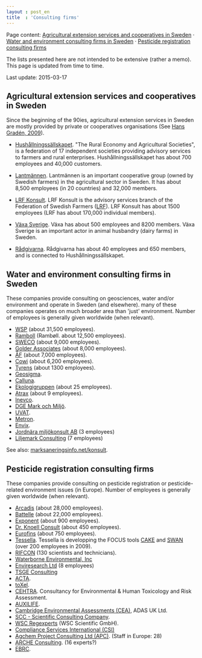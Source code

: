 ```yaml
---
layout : post_en
title  : 'Consulting firms'
---
```


Page content: 
[Agricultural extension services and cooperatives in Sweden](#extensionServices) &middot; 
[Water and environment consulting firms in Sweden](#environment_consulting_sweden) &middot; 
[Pesticide registration consulting firms](#pesticide_registration_consulting)

The lists presented here are not intended to be extensive (rather 
a memo). This page is updated from time to time.

Last update: 2015-03-17



Agricultural extension services and cooperatives in Sweden    <a id="extensionServices"></a>
----------------------------------------------------------

Since the beginning of the 90ies, agricultural extension services 
in Sweden are mostly provided by private or cooperatives organisations 
(See [Hans Gradén, 2009](http://stud.epsilon.slu.se/689/1/graden_h_091214.pdf)).

*   [Hushållningssällskapet](http://hushallningssallskapet.se/). 
    "The Rural Economy and Agricultural Societies", is a federation 
    of 17 independent societies providing advisory services to farmers 
    and rural enterprises. Hushållningssällskapet has about 700 
    employees and 40,000 customers.
    
*   [Lantmännen](http://lantmannen.se). Lantmännen is an important 
    cooperative group (owned by Swedish farmers) in the agricultural 
    sector in Sweden. It has about 8,500 employees (in 20 countries) 
    and 32,000 members.
    
*   [LRF Konsult](http://www.lrfkonsult.se/). LRF Konsult is the 
    advisory services branch of the Federation of Swedish Farmers 
    ([LRF](http://www.lrf.se)). LRF Konsult has about 1500 
    employees (LRF has about 170,000 individual members).
    
*   [Växa Sverige](http://www.vxa.se). Växa has about 500 employees 
    and 8200 members. Växa Sverige is an important actor in 
    animal husbandry (dairy farms) in Sweden. 

*   [Rådgivarna](http://www.radgivarna.nu). Rådgivarna has about 
    40 employees and 650 members, and is connected to 
    Hushållningssällskapet.

<!-- http://visavi.se -->



Water and environment consulting firms in Sweden    <a id="environment_consulting_sweden"></a>
------------------------------------------------

These companies provide consulting on geosciences, water and/or 
environment and operate in Sweden (and elsewhere). many of these 
companies operates on much broader area than 'just' environment. 
Number of employees is generally given worldwide (when relevant).

*   [WSP](http://www.wspgroup.com) (about 31,500 employees).
*   [Ramboll](http://www.ramboll.com/) (Rambøll. about 12,500 employees).
*   [SWECO](http://www.swecogroup.com) (about 9,000 employees).
*   [Golder Associates](http://www.golder.com) (about 8,000 employees).
*   [ÅF](http://www.afconsult.com/) (about 7,000 employees).
*   [Cowi](http://www.cowi.com) (about 6,200 employees).
*   [Tyrens](http://www.tyrens.se) (about 1300 employees).
*   [Geosigma](http://www.geosigma.se/).
*   [Calluna](http://www.calluna.se/).
*   [Ekologigruppen](http://www.ekologigruppen.se) (about 25 employees).
*   [Atrax](http://atrax.se/) (about 9 employees).
*   [Inevco](http://www.inevco.se/).
*   [DGE Mark och Miljö](http://www.dge.se/).
*   [UVAT](http://www.uvat.se).
*   [Metron](http://www.metron.se/).
*   [Envix](http://www.envix.se).
*   [Jordnära miljökonsult AB](http://jordnaramiljo.se/) (3 employees)
*   [Liljemark Consulting](http://liljemark.net/) (7 employees)

See also: [marksaneringsinfo.net/konsult](http://www.marksaneringsinfo.net/konsult.htm).



Pesticide registration consulting firms    <a id="pesticide_registration_consulting"></a>
---------------------------------------

These companies provide consulting on pesticide registration or 
pesticide-related environment issues (in Europe). Number of 
employees is generally given worldwide (when relevant).

*   [Arcadis](http://www.arcadis.com) (about 28,000 employees).
*   [Battelle](http://www.battelle.org) (about 22,000 employees).
*   [Exponent](http://www.exponent.com/) (about 900 employees).
*   [Dr. Knoell Consult](http://www.knoell.com) (about 450 employees).
*   [Eurofins](http://www.eurofins.com) (about 750 employees).
*   [Tessella](http://tessella.com/). Tessella is developping the 
    FOCUS tools [CAKE][] and [SWAN][] (over 200 employees in 2009).
*   [RIFCON](http://www.rifcon.de) (130 scientists and technicians).
*   [Waterborne Environmental, Inc](http://www.waterborne-env.com/)
*   [Enviresearch Ltd](http://www.enviresearch.com/) (8 employees)
*   [TSGE Consulting](http://www.tsgeurope.com/)
*   [ACTA](http://www.actagroup.com/).
*   [toXel](http://www.toxcel.com).
*   [CEHTRA](http://www.cehtra.fr/). Consultancy for Environmental 
    & Human Toxicology and Risk Assessment.
*   [AUXILIFE](http://www.auxilife.com).
*   [Cambridge Environmental Assessments 
    (CEA)](http://www.cea.adas.co.uk), ADAS UK Ltd.
*   [SCC - Scientific Consulting Company](http://www.scc-gmbh.de).
*   [WSC Regexperts](http://wsc-regexperts.com/en/) (WSC Scientific 
    GmbH).
*   [Compliance Services International (CSI)](http://www.complianceservices.com/)
*   [Agchem Project Consulting Ltd (APC)](http://apc.eu.com). (Staff 
    in Europe: 28)
*   [ARCHE Consulting](http://www.arche-consulting.be/en/). (16 
    experts?)
*   [EBRC](http://www.ebrc.de/).
    
<!-- WCA (http://www.wca-environment.com) (about 15 employees). -->
<!-- http://www.nufarm.com -->
<!-- http://www.isagro.com -->
<!-- http://www.cheminova.com -->

<!-- List of links  -->
[CAKE]:             http://tessella.com/products/demonstrate-chemical-satisfies-environmental-regulations/#.VP8eE-EwBYZ "Computer Assisted Kinetic Evaluation (CAKE)" 
[SWAN]:             https://sites.google.com/site/surfacewaterassessment/home "Surface Water Assessment eNabler (SWAN)"
